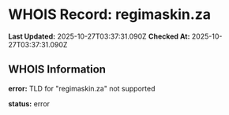 # WHOIS Record: regimaskin.za

**Last Updated:** 2025-10-27T03:37:31.090Z
**Checked At:** 2025-10-27T03:37:31.090Z

## WHOIS Information

**error:** TLD for "regimaskin.za" not supported

**status:** error


